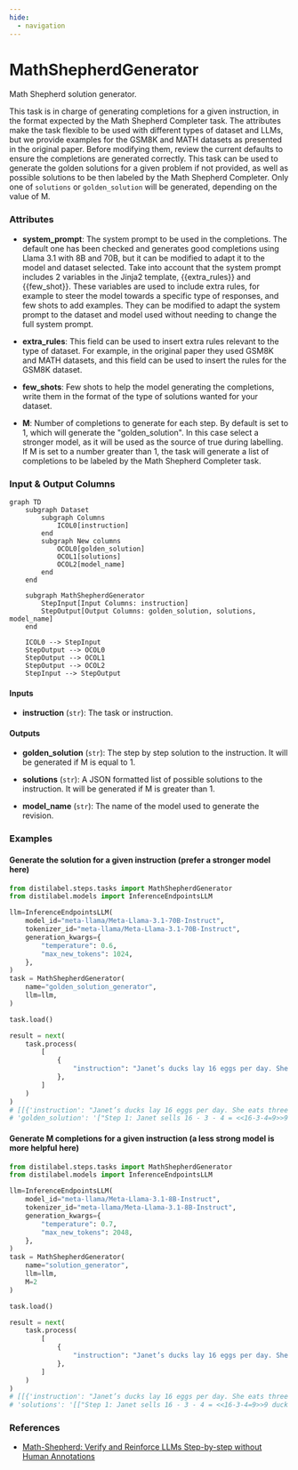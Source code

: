 ```yaml
---
hide:
  - navigation
---
```

# MathShepherdGenerator

Math Shepherd solution generator.



This task is in charge of generating completions for a given instruction, in the format expected
    by the Math Shepherd Completer task. The attributes make the task flexible to be used with different
    types of dataset and LLMs, but we provide examples for the GSM8K and MATH datasets as presented
    in the original paper. Before modifying them, review the current defaults to ensure the completions
    are generated correctly. This task can be used to generate the golden solutions for a given problem if
    not provided, as well as possible solutions to be then labeled by the Math Shepherd Completer.
    Only one of `solutions` or `golden_solution` will be generated, depending on the value of M.





### Attributes

- **system_prompt**: The system prompt to be used in the completions. The default one has been  checked and generates good completions using Llama 3.1 with 8B and 70B,  but it can be modified to adapt it to the model and dataset selected.  Take into account that the system prompt includes 2 variables in the Jinja2 template,  {{extra_rules}} and {{few_shot}}. These variables are used to include extra rules, for example  to steer the model towards a specific type of responses, and few shots to add examples.  They can be modified to adapt the system prompt to the dataset and model used without needing  to change the full system prompt.

- **extra_rules**: This field can be used to insert extra rules relevant to the type of dataset.  For example, in the original paper they used GSM8K and MATH datasets, and this field  can be used to insert the rules for the GSM8K dataset.

- **few_shots**: Few shots to help the model generating the completions, write them in the  format of the type of solutions wanted for your dataset.

- **M**: Number of completions to generate for each step. By default is set to 1, which will  generate the "golden_solution". In this case select a stronger model, as it will be used  as the source of true during labelling. If M is set to a number greater than 1, the task  will generate a list of completions to be labeled by the Math Shepherd Completer task.





### Input & Output Columns

``` mermaid
graph TD
	subgraph Dataset
		subgraph Columns
			ICOL0[instruction]
		end
		subgraph New columns
			OCOL0[golden_solution]
			OCOL1[solutions]
			OCOL2[model_name]
		end
	end

	subgraph MathShepherdGenerator
		StepInput[Input Columns: instruction]
		StepOutput[Output Columns: golden_solution, solutions, model_name]
	end

	ICOL0 --> StepInput
	StepOutput --> OCOL0
	StepOutput --> OCOL1
	StepOutput --> OCOL2
	StepInput --> StepOutput

```


#### Inputs


- **instruction** (`str`): The task or instruction.




#### Outputs


- **golden_solution** (`str`): The step by step solution to the instruction.  It will be generated if M is equal to 1.

- **solutions** (`str`): A JSON formatted list of possible solutions to the instruction.  It will be generated if M is greater than 1.

- **model_name** (`str`): The name of the model used to generate the revision.





### Examples


#### Generate the solution for a given instruction (prefer a stronger model here)
```python
from distilabel.steps.tasks import MathShepherdGenerator
from distilabel.models import InferenceEndpointsLLM

llm=InferenceEndpointsLLM(
    model_id="meta-llama/Meta-Llama-3.1-70B-Instruct",
    tokenizer_id="meta-llama/Meta-Llama-3.1-70B-Instruct",
    generation_kwargs={
        "temperature": 0.6,
        "max_new_tokens": 1024,
    },
)
task = MathShepherdGenerator(
    name="golden_solution_generator",
    llm=llm,
)

task.load()

result = next(
    task.process(
        [
            {
                "instruction": "Janet’s ducks lay 16 eggs per day. She eats three for breakfast every morning and bakes muffins for her friends every day with four. She sells the remainder at the farmers' market daily for $2 per fresh duck egg. How much in dollars does she make every day at the farmers' market?",
            },
        ]
    )
)
# [[{'instruction': "Janet’s ducks lay 16 eggs per day. She eats three for breakfast every morning and bakes muffins for her friends every day with four. She sells the remainder at the farmers' market daily for $2 per fresh duck egg. How much in dollars does she make every day at the farmers' market?",
# 'golden_solution': '["Step 1: Janet sells 16 - 3 - 4 = <<16-3-4=9>>9 duck eggs a day.", "Step 2: She makes 9 * 2 = $<<9*2=18>>18 every day at the farmer\u2019s market.", "The answer is: 18"]'}]]
```

#### Generate M completions for a given instruction (a less strong model is more helpful here)
```python
from distilabel.steps.tasks import MathShepherdGenerator
from distilabel.models import InferenceEndpointsLLM

llm=InferenceEndpointsLLM(
    model_id="meta-llama/Meta-Llama-3.1-8B-Instruct",
    tokenizer_id="meta-llama/Meta-Llama-3.1-8B-Instruct",
    generation_kwargs={
        "temperature": 0.7,
        "max_new_tokens": 2048,
    },
)
task = MathShepherdGenerator(
    name="solution_generator",
    llm=llm,
    M=2
)

task.load()

result = next(
    task.process(
        [
            {
                "instruction": "Janet’s ducks lay 16 eggs per day. She eats three for breakfast every morning and bakes muffins for her friends every day with four. She sells the remainder at the farmers' market daily for $2 per fresh duck egg. How much in dollars does she make every day at the farmers' market?",
            },
        ]
    )
)
# [[{'instruction': "Janet’s ducks lay 16 eggs per day. She eats three for breakfast every morning and bakes muffins for her friends every day with four. She sells the remainder at the farmers' market daily for $2 per fresh duck egg. How much in dollars does she make every day at the farmers' market?",
# 'solutions': '[["Step 1: Janet sells 16 - 3 - 4 = <<16-3-4=9>>9 duck eggs a day. -", "Step 2: She makes 9 * 2 = $<<9*2=18>>18 every day at the farmer\u2019s market.", "The answer is: 18"], ["Step 1: Janets ducks lay 16 eggs per day, and she uses 3 + 4 = <<3+4=7>>7 for eating and baking. +", "Step 2: So she sells 16 - 7 = <<16-7=9>>9 duck eggs every day. +", "Step 3: Those 9 eggs are worth 9 * $2 = $<<9*2=18>>18.", "The answer is: 18"]]'}]]
```




### References

- [Math-Shepherd: Verify and Reinforce LLMs Step-by-step without Human Annotations](https://arxiv.org/abs/2312.08935)


